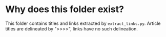 # Why does this folder exist?

This folder contains titles and links extracted by `extract_links.py`. Article titles are delineated by ">>>>",
links have no such delineation.
